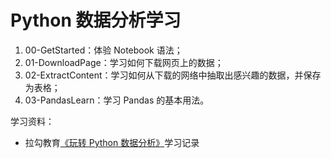 # Python 数据分析学习

1. 00-GetStarted：体验 Notebook 语法；
2. 01-DownloadPage：学习如何下载网页上的数据；
3. 02-ExtractContent：学习如何从下载的网络中抽取出感兴趣的数据，并保存为表格；
4. 03-PandasLearn：学习 Pandas 的基本用法。

学习资料：

- 拉勾教育[《玩转 Python 数据分析》](https://kaiwu.lagou.com/course/courseInfo.htm?courseId=820)学习记录
